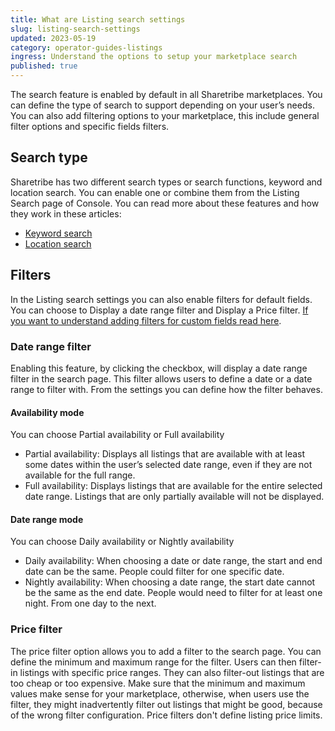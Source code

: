 ```yaml
---
title: What are Listing search settings
slug: listing-search-settings
updated: 2023-05-19
category: operator-guides-listings
ingress: Understand the options to setup your marketplace search
published: true
---
```


The search feature is enabled by default in all Sharetribe marketplaces.
You can define the type of search to support depending on your user’s
needs. You can also add filtering options to your marketplace, this
include general filter options and specific fields filters.

## Search type

Sharetribe has two different search types or search functions, keyword
and location search. You can enable one or combine them from the Listing
Search page of Console. You can read more about these features and how
they work in these articles:

- [Keyword search](https://www.sharetribe.com/docs/operator-guides/keyword-search/)
- [Location search](https://www.sharetribe.com/docs/operator-guides/location-search/)

## Filters

In the Listing search settings you can also enable filters for default
fields. You can choose to Display a date range filter and Display a
Price filter.
[If you want to understand adding filters for custom fields read here](https://www.sharetribe.com/docs/operator-guides/understanding-filters).

### Date range filter

Enabling this feature, by clicking the checkbox, will display a date
range filter in the search page. This filter allows users to define a
date or a date range to filter with. From the settings you can define
how the filter behaves.

#### Availability mode

You can choose Partial availability or Full availability

- Partial availability: Displays all listings that are available with at
  least some dates within the user’s selected date range, even if they
  are not available for the full range.
- Full availability: Displays listings that are available for the entire
  selected date range. Listings that are only partially available will
  not be displayed.

#### Date range mode

You can choose Daily availability or Nightly availability

- Daily availability: When choosing a date or date range, the start and
  end date can be the same. People could filter for one specific date.
- Nightly availability: When choosing a date range, the start date
  cannot be the same as the end date. People would need to filter for at
  least one night. From one day to the next.

### Price filter

The price filter option allows you to add a filter to the search page.
You can define the minimum and maximum range for the filter. Users can
then filter-in listings with specific price ranges. They can also
filter-out listings that are too cheap or too expensive. Make sure that
the minimum and maximum values make sense for your marketplace,
otherwise, when users use the filter, they might inadvertently filter
out listings that might be good, because of the wrong filter
configuration. Price filters don't define listing price limits.
